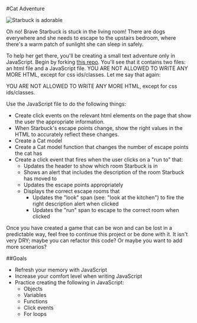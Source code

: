 #Cat Adventure

![Starbuck is adorable](https://github.com/shanghaiellen/cat-adventure/blob/master/starbuck.png)

Oh no! Brave Starbuck is stuck in the living room! There are dogs
everywhere and she needs to escape to the upstairs bedroom, where
there's a warm patch of sunlight she can sleep in safely.

To help her get there, you'll be creating a small text adventure
only in JavaScript. Begin by forking [this repo](https://github.com/shanghaiellen/cat-adventure).
You'll see that it contains two files: an html file and a JavaScript
file. YOU ARE NOT ALLOWED TO WRITE ANY MORE HTML, except for css ids/classes. Let me say that again:

YOU ARE NOT ALLOWED TO WRITE ANY MORE HTML, except for css ids/classes.

Use the JavaScript file to do the following things:

- Create click events on the relevant html elements on the page that
show the user the appropriate information.
- When Starbuck's escape points change, show the right values in the
HTML to accurately reflect these changes.
- Create a Cat model
- Create a Cat model function that changes the number of escape points the cat has
- Create a click event that fires when the user clicks on a "run to" that:
  - Updates the header to show which room Starbuck is in
  - Shows an alert that includes the description of the room Starbuck has moved to
  - Updates the escape points appropriately
  - Displays the correct escape rooms that
    - Updates the "look" span (see: "look at the kitchen") to fire the right description alert when clicked
    - Updates the "run" span to escape to the correct room when clicked

Once you have created a game that can be won and can be lost in a predictable
way, feel free to continue this project or be done with it. It isn't very DRY;
maybe you can refactor this code? Or maybe you want to add more scenarios?

##Goals
- Refresh your memory with JavaScript
- Increase your comfort level when writing JavaScript
- Practice creating the following in JavaScript:
    - Objects
    - Variables
    - Functions
    - Click events
    - For loops

